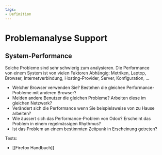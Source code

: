 ```yaml
---
tags:
- Definition
---
```

# Problemanalyse Support

## System-Performance

Solche Probleme sind sehr schwierig zum analysieren. Die Performance von einem System ist von vielen Faktoren Abhängig: Metriken, Laptop, Browser, Internetverbindung, Hosting-Provider, Server, Konfiguration, ...

* Welcher Browser verwenden Sie? Bestehen die gleichen Performance-Probleme mit anderen Browser?
* Melden andere Benutzer die gleichen Probleme? Arbeiten diese im gleichen Netzwerk?
* Verändert sich die Performance wenn Sie beispielsweise von zu Hause arbeiten?
* Wie äussert sich das Performance-Problem von Odoo? Erscheint das Problem in einem regelmässigen Rhythmus?
* Ist das Problem an einem bestimmten Zeitpunk in Erscheinung getreten?

Tests:
 * [[Firefox Handbuch]]